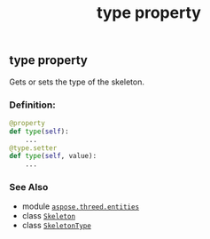 ﻿---
title: type property
second_title: Aspose.3D for Python via .NET API References
description: 
type: docs
weight: 160
url: /aspose.threed.entities/skeleton/type/
is_root: false
---

## type property


Gets or sets the type of the skeleton.
### Definition:
```python
@property
def type(self):
    ...
@type.setter
def type(self, value):
    ...
```

### See Also
* module [`aspose.threed.entities`](../../)
* class [`Skeleton`](/3d/python-net/aspose.threed.entities/skeleton)
* class [`SkeletonType`](/3d/python-net/aspose.threed.entities/skeletontype)
